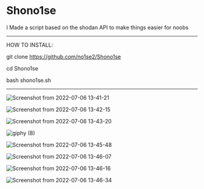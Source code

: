 # Shono1se
I Made a script based on the shodan API to make things easier for noobs

-----------------------------------------------------

HOW TO INSTALL:                                     

git clone https://github.com/no1se2/Shono1se        

cd Shono1se                                        

bash shono1se.sh                                    

-----------------------------------------------------

![Screenshot from 2022-07-06 13-41-21](https://user-images.githubusercontent.com/98566890/177534769-43a38d59-4611-46a4-8b8f-893c7f29666f.png)



![Screenshot from 2022-07-06 13-42-15](https://user-images.githubusercontent.com/98566890/177535052-0cf4421f-27c1-4c7a-9524-499e2ac1d072.png)



![Screenshot from 2022-07-06 13-43-20](https://user-images.githubusercontent.com/98566890/177535068-17d5486e-e3ca-471d-b1ed-7855e14334fb.png)






![giphy (8)](https://user-images.githubusercontent.com/98566890/177536750-434b6ae2-dd69-4074-8544-62f26ebb105e.gif)



![Screenshot from 2022-07-06 13-45-48](https://user-images.githubusercontent.com/98566890/177535157-e3c4337d-c22b-4d9b-9d87-eedd45e32b4e.png)




![Screenshot from 2022-07-06 13-46-07](https://user-images.githubusercontent.com/98566890/177535335-04989d66-bb99-40b0-8ecf-00a182ae584d.png)







![Screenshot from 2022-07-06 13-46-16](https://user-images.githubusercontent.com/98566890/177535354-d2f1c168-32ec-4a22-a260-2f1d9248856b.png)




![Screenshot from 2022-07-06 13-46-34](https://user-images.githubusercontent.com/98566890/177535369-b437b85f-d1f7-47fd-9129-800c4023ac92.png)











